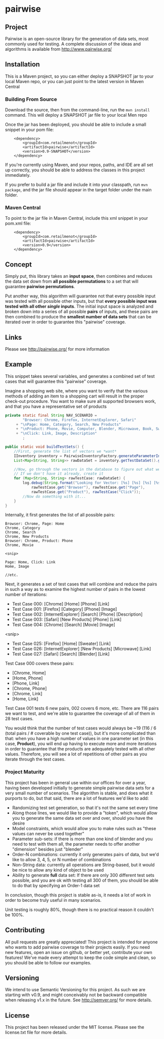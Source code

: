 pairwise
========

## Project
Pairwise is an open-source library for the generation of data sets, most commonly used for
testing. A complete discussion of the ideas and algorithms is available from http://www.pairwise.org/

## Installation

This is a Maven project, so you can either deploy a SNAPSHOT jar to your local Maven repo, or you can just point to the latest version in Maven Central

### Building From Source
Download the source, then from the command-line, run the `mvn install` command. This will deploy a SNAPSHOT jar file to your local Men repo

Once the jar has been deployed, you should be able to include a small snippet in your pom file:

```
    <dependency>
        <groupId>com.retailmenot</groupId>
        <artifactId>pairwise</artifactId>
        <version>0.9-SNAPSHOT</version>
    </dependency>
```

If you're currently using Maven, and your repos, paths, and IDE are all set up correctly, you should be able to address the classes in this project immediately.

If you prefer to build a jar file and include it into your classpath, run `mvn package`, and the jar file should appear in the target folder under the main folder.

### Maven Central
To point to the jar file in Maven Central, include this xml snippet in your pom.xml file:

```
    <dependency>
        <groupId>com.retailmenot</groupId>
        <artifactId>pairwise</artifactId>
        <version>0.9</version>
    </dependency>
```

## Concept
Simply put, this library takes an **input space**, then combines and reduces the data set down
from **all possible permutations** to a set that will guarantee **pairwise permutations**.

Put another way, this algorithm will guarantee not that every possible input was tested with
all possible other inputs, but that **every possible input was tested with all other *single*
inputs**. The initial input space is analyzed and broken down into a series of all possible **pairs** of inputs, and these pairs are then combined to produce the **smallest number of data sets** that can be iterated over in order to guarantee this "pairwise" coverage.

## Links
Please see http://pairwise.org/ for more information


## Example
This snippet takes several variables, and generates a combined set of test cases that will guarantee this "pairwise" coverage.

Imagine a shopping web site, where you want to verify that the various methods of adding an item to a shopping cart will
result in the proper check-out procedure. You want to make sure all supported browsers work, and that you have a representative
set of products

```java
private static final String NAV_SCENARIO =
        "Browser: Chrome, Firefox, InternetExplorer, Safari"
     + "\nPage: Home, Category, Search, New Products"
     + "\nProduct: Phone, Movie, Computer, Blender, Microwave, Book, Sweater"
     + "\nClick: Link, Image, Description"
        ;

public static void buildTestSets() {
    //First, generate the list of vectors we *want*
    IInventory inventory = PairwiseInventoryFactory.generateParameterInventory(NAV_SCENARIO);
    List<Map<String, String>> rawDataSet = inventory.getTestDataSet().getTestSets();

    //Now, go through the vectors in the database to figure out what we already *have*
    // If we don't have it already, create it
    for (Map<String, String> rawTestCase: rawDataSet) {
        log.debug(String.format("Looking for Vector: [%s] [%s] [%s] [%s]", 
            rawTestCase.get("Browser"), rawTestCase.get("Page"), 
            rawTestCase.get("Product"), rawTestCase("Click"));
        //Now do something with it...
    }
}
```

Internally, it first generates the list of all possible pairs:

```
Browser: Chrome, Page: Home
Chrome, Category
Chrome, Search
Chrome, New Products
Browser: Chrome, Product: Phone
Chrome, Movie

<snip>

Page: Home, Click: Link
Home, Image

//etc.
```

Next, it generates a set of test cases that will combine and reduce the pairs in such a way as to examine the highest number of pairs
in the lowest number of iterations:

* Test Case 000: [Chrome] [Home] [Phone] [Link]
* Test Case 001: [Firefox] [Category] [Phone] [Image]
* Test Case 002: [InternetExplorer] [Search] [Phone] [Description]
* Test Case 003: [Safari] [New Products] [Phone] [Link]
* Test Case 004: [Chrome] [Search] [Movie] [Image]

&lt;snip&gt;

* Test Case 025: [Firefox] [Home] [Sweater] [Link]
* Test Case 026: [InternetExplorer] [New Products] [Microwave] [Link]
* Test Case 027: [Safari] [Search] [Blender] [Link]

Test Case 000 covers these pairs:  

* [Chrome, Home]
* [Home, Phone]
* [Phone, Link]
* [Chrome, Phone]
* [Chrome, Link]
* [Home, Link]

Test Case 001 tests 6 new pairs, 002 covers 6 more, etc. There are 116 pairs we want to test, and we're able to guarantee the coverage of all of them in 28 test cases.

You would think that the number of test cases would always be ~19 (116 / 6 (total pairs / #
coverable by one test case)), but it's more complicated than that: when you have a high number
of values in one parameter set (in this case, **Product**), you will end up having to execute more and more iterations in order to guarantee that the products are adequately tested with all other values. Therefore, you will see a lot of repetitions of other pairs as you iterate through the test cases.

### Project Maturity
This project has been in general use within our offices for over a year, having been developed initially to generate simple pairwise data sets for a very small number of scenarios. The algorithm is stable, and does what it purports to do, but that said, there are a lot of features we'd like to add:

* Randomizing test set generation, so that it's not the same set every time
* Along those lines, we would like to provide a "token", which would allow you to generate the same data set over and over, should you have the desire
* Model constraints, which would allow you to make rules such as "these values can never be used together"
* Parameter sub-sets: if there is more than one kind of blender and you need to test with them all, the parameter needs to offer another "dimension" besides just "blender"
* Order-N combinations: currently it only generates pairs of data, but we'd like to allow 3, 4, 5, or N number of combinations
* Non-String data: currently all operations are String-based, but it would be nice to allow any kind of object to be used
* Ability to generate **full** data set: If there are only 300 different test sets possible, and you are ok with testing all 300 of them, you should be able to do that by specifying an Order-1 data set

In conclusion, though this project is stable as-is, it needs a lot of work in order to become truly useful in many scenarios.

Unit testing is roughly 80%, though there is no practical reason it couldn't be 100%.

## Contributing
All pull requests are greatly appreciated! This project is intended for anyone who wants to add pairwise coverage to their projects easily. If you need new features, open an issue on github, or better yet, contribute your own features! We've made every attempt to keep the code simple and clean, so you should be able to follow our examples.

## Versioning
We intend to use Semantic Versioning for this project. As such we are starting with v0.9, and might conceivably not be backward compatible when releasing v1.x in the future. See http://semver.org/ for more details.

## License
This project has been released under the MIT license. Please see the license.txt file for more details.
